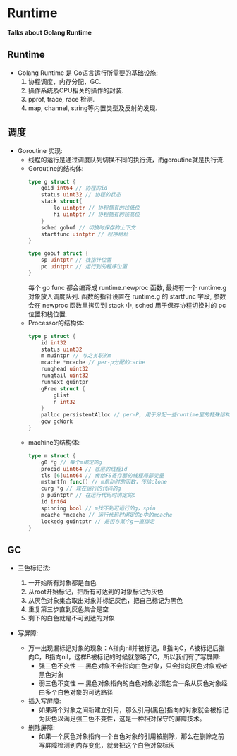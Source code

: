 # Runtime

**Talks about Golang Runtime**
<!--more-->
## Runtime
* Golang Runtime 是 Go语言运行所需要的基础设施:
    1. 协程调度，内存分配，GC.
    2. 操作系统及CPU相关的操作的封装.
    3. pprof, trace, race 检测.
    4. map, channel, string等内置类型及反射的发现.

## 调度
* Goroutine 实现:
    * 线程的运行是通过调度队列切换不同的执行流，而goroutine就是执行流.
    * Goroutine的结构体:
        ```go
        type g struct {
            goid int64 // 协程的id
            status uint32 // 协程的状态
            stack struct{
                lo uintptr // 协程拥有的栈低位
                hi uintptr // 协程拥有的栈高位
            }
            sched gobuf // 切换时保存的上下文
            startfunc uintptr // 程序地址
        }

        type gobuf struct {
            sp uintptr // 栈指针位置
            pc uintptr // 运行到的程序位置
        }
        ```
        每个 go func 都会编译成 runtime.newproc 函数, 最终有一个 runtime.g 对象放入调度队列.  函数的指针设置在 runtime.g 的 startfunc 字段, 参数会在 newproc 函数里拷贝到    stack 中, sched 用于保存协程切换时的 pc 位置和栈位置.
    * Processor的结构体:
        ```go
        type p struct {
            id int32
            status uint32
            m muintpr // 与之关联的m
            mcache *mcache // per-p分配的cache
            runqhead uint32 
            runqtail uint32
            runnext guintpr
            gFree struct {
                gList
                n int32
            }
            palloc persistentAlloc // per-P, 用于分配一些runtime里的特殊结构.
            gcw gcWork
        }
        ```
    * machine的结构体:
        ```go
        type m struct {
            g0 *g // 每个m绑定的g
            procid uint64 // 底层的线程id
            tls [6]uint64 // 传给FS寄存器的线程局部变量
            mstartfn func() // m启动时的函数，传给clone
            curg *g // 现在运行的代码的g
            p puintptr // 在运行代码时绑定的p
            id int64
            spinning bool // m找不到可运行的g，spin
            mcache *mcache // 运行代码时绑定的p中的mcache
            lockedg guintptr // 是否与某个g一直绑定
        }
        ```
## GC
 * 三色标记法:
    1. 一开始所有对象都是白色
    2. 从root开始标记，把所有可达到的对象标记为灰色
    3. 从灰色对象集合取出对象并标记灰色，把自己标记为黑色
    4. 重复第三步直到灰色集合是空
    5. 剩下的白色就是不可到达的对象

* 写屏障:
    * 万一出现漏标记对象的现象：A指向nil并被标记，B指向C，A被标记后指向C，B指向nil，这样B被标记的时候就忽略了C，所以我们有了写屏障:
        * 强三色不变性 — 黑色对象不会指向白色对象，只会指向灰色对象或者黑色对象
        * 弱三色不变性 — 黑色对象指向的白色对象必须包含一条从灰色对象经由多个白色对象的可达路径
    * 插入写屏障:
        * 如果两个对象之间新建立引用，那么引用(黑色)指向的对象就会被标记为灰色以满足强三色不变性，这是一种相对保守的屏障技术。
    * 删除屏障:
       * 如果一个灰色对象指向一个白色对象的引用被删除，那么在删除之前写屏障检测到内存变化，就会把这个白色对象标灰
